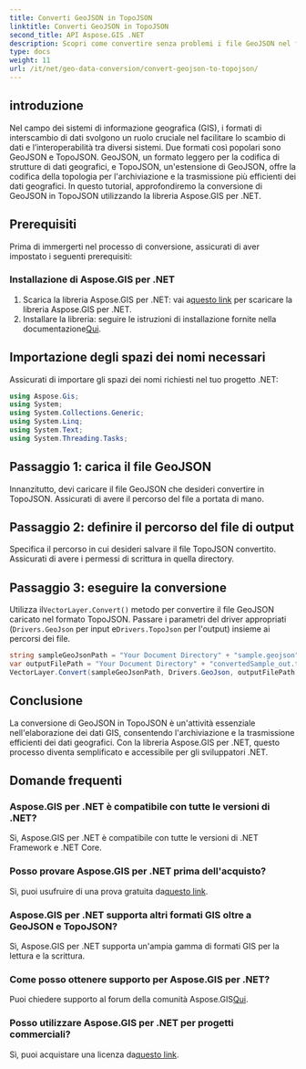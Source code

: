 ```yaml
---
title: Converti GeoJSON in TopoJSON
linktitle: Converti GeoJSON in TopoJSON
second_title: API Aspose.GIS .NET
description: Scopri come convertire senza problemi i file GeoJSON nel formato TopoJSON utilizzando la libreria Aspose.GIS per .NET. Aumenta l'efficienza dell'elaborazione dei dati GIS.
type: docs
weight: 11
url: /it/net/geo-data-conversion/convert-geojson-to-topojson/
---
```

## introduzione
Nel campo dei sistemi di informazione geografica (GIS), i formati di interscambio di dati svolgono un ruolo cruciale nel facilitare lo scambio di dati e l’interoperabilità tra diversi sistemi. Due formati così popolari sono GeoJSON e TopoJSON. GeoJSON, un formato leggero per la codifica di strutture di dati geografici, e TopoJSON, un'estensione di GeoJSON, offre la codifica della topologia per l'archiviazione e la trasmissione più efficienti dei dati geografici. In questo tutorial, approfondiremo la conversione di GeoJSON in TopoJSON utilizzando la libreria Aspose.GIS per .NET.
## Prerequisiti
Prima di immergerti nel processo di conversione, assicurati di aver impostato i seguenti prerequisiti:
### Installazione di Aspose.GIS per .NET
1.  Scarica la libreria Aspose.GIS per .NET: vai a[questo link](https://releases.aspose.com/gis/net/) per scaricare la libreria Aspose.GIS per .NET.
2.  Installare la libreria: seguire le istruzioni di installazione fornite nella documentazione[Qui](https://reference.aspose.com/gis/net/).

## Importazione degli spazi dei nomi necessari
Assicurati di importare gli spazi dei nomi richiesti nel tuo progetto .NET:
```csharp
using Aspose.Gis;
using System;
using System.Collections.Generic;
using System.Linq;
using System.Text;
using System.Threading.Tasks;
```

## Passaggio 1: carica il file GeoJSON
Innanzitutto, devi caricare il file GeoJSON che desideri convertire in TopoJSON. Assicurati di avere il percorso del file a portata di mano.
## Passaggio 2: definire il percorso del file di output
Specifica il percorso in cui desideri salvare il file TopoJSON convertito. Assicurati di avere i permessi di scrittura in quella directory.
## Passaggio 3: eseguire la conversione
 Utilizza il`VectorLayer.Convert()` metodo per convertire il file GeoJSON caricato nel formato TopoJSON. Passare i parametri del driver appropriati (`Drivers.GeoJson` per input e`Drivers.TopoJson` per l'output) insieme ai percorsi dei file.
```csharp
string sampleGeoJsonPath = "Your Document Directory" + "sample.geojson";
var outputFilePath = "Your Document Directory" + "convertedSample_out.topojson";
VectorLayer.Convert(sampleGeoJsonPath, Drivers.GeoJson, outputFilePath, Drivers.TopoJson);
```

## Conclusione
La conversione di GeoJSON in TopoJSON è un'attività essenziale nell'elaborazione dei dati GIS, consentendo l'archiviazione e la trasmissione efficienti dei dati geografici. Con la libreria Aspose.GIS per .NET, questo processo diventa semplificato e accessibile per gli sviluppatori .NET.
## Domande frequenti
### Aspose.GIS per .NET è compatibile con tutte le versioni di .NET?
Sì, Aspose.GIS per .NET è compatibile con tutte le versioni di .NET Framework e .NET Core.
### Posso provare Aspose.GIS per .NET prima dell'acquisto?
 Sì, puoi usufruire di una prova gratuita da[questo link](https://releases.aspose.com/).
### Aspose.GIS per .NET supporta altri formati GIS oltre a GeoJSON e TopoJSON?
Sì, Aspose.GIS per .NET supporta un'ampia gamma di formati GIS per la lettura e la scrittura.
### Come posso ottenere supporto per Aspose.GIS per .NET?
 Puoi chiedere supporto al forum della comunità Aspose.GIS[Qui](https://forum.aspose.com/c/gis/33).
### Posso utilizzare Aspose.GIS per .NET per progetti commerciali?
 Sì, puoi acquistare una licenza da[questo link](https://purchase.aspose.com/buy).